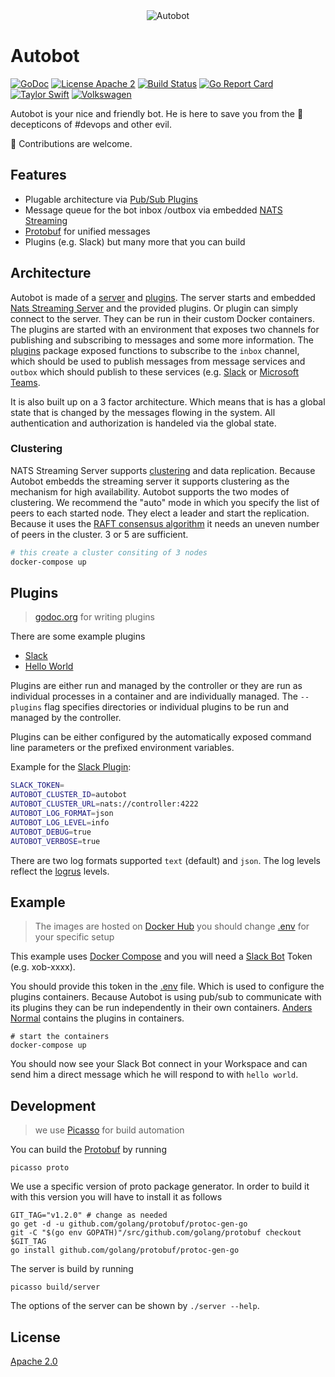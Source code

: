 <div align="center" styles="padding: 2rem;">
  <img src="https://github.com/andersnormal/autobot/blob/master/images/logo.png?raw=true" alt="Autobot"/>
</div>

# Autobot

[![GoDoc](https://godoc.org/github.com/narqo/go-badge?status.svg)](https://godoc.org/github.com/andersnormal/autobot)
[![License Apache 2](https://img.shields.io/badge/License-Apache2-blue.svg)](https://www.apache.org/licenses/LICENSE-2.0)
[![Build Status](https://travis-ci.org/andersnormal/autobot.svg?branch=master)](https://travis-ci.org/andersnormal/autobot)
[![Go Report Card](https://goreportcard.com/badge/github.com/andersnormal/autobot)](https://goreportcard.com/report/github.com/andersnormal/autobot)
[![Taylor Swift](https://img.shields.io/badge/secured%20by-taylor%20swift-brightgreen.svg)](https://twitter.com/SwiftOnSecurity)
[![Volkswagen](https://auchenberg.github.io/volkswagen/volkswargen_ci.svg?v=1)](https://github.com/auchenberg/volkswagen)

Autobot is your nice and friendly bot. He is here to save you from the :japanese_ogre: decepticons of #devops and other evil.

:see_no_evil: Contributions are welcome.

## Features

* Plugable architecture via [Pub/Sub Plugins](https://github.com/andersnormal/autobot/tree/master/pkg/plugins)
* Message queue for the bot inbox /outbox via embedded [NATS Streaming](https://github.com/nats-io/stan.go)
* [Protobuf](/proto/plugin.proto) for unified messages
* Plugins (e.g. Slack) but many more that you can build

## Architecture

Autobot is made of a [server](/server) and [plugins](/plugins). The server starts and embedded [Nats Streaming Server](https://github.com/nats-io/nats-streaming-server) and the provided plugins. Or plugin can simply connect to the server. They can be run in their custom Docker containers. The plugins are started with an environment that exposes two channels for publishing and subscribing to messages and some more information. The [plugins](/pkg/plugins) package exposed functions to subscribe to the `inbox` channel, which should be used to publish messages from message services and `outbox` which should publish to these services (e.g. [Slack](https://slack.com) or [Microsoft Teams](https://products.office.com/microsoft-teams/free).

It is also built up on a 3 factor architecture. Which means that is has a global state that is changed by the messages flowing in the system. All authentication and authorization is handeled via the global state.

### Clustering

NATS Streaming Server supports [clustering](https://nats-io.github.io/docs/nats_streaming/clustering/clustering.html) and data replication. Because Autobot embedds the streaming server it supports clustering as the mechanism for high availability. Autobot supports the two modes of clustering. We recommend the "auto" mode in which you specify the list of peers to each started node. They elect a leader and start the replication. Because it uses the [RAFT consensus algorithm](https://raft.github.io/) it needs an uneven number of peers in the cluster. 3 or 5 are sufficient.

```bash
# this create a cluster consiting of 3 nodes
docker-compose up
```

## Plugins

> [godoc.org](https://godoc.org/github.com/andersnormal/autobot/pkg/plugins) for writing plugins

There are some example plugins

* [Slack](/plugins/plugin-slack/README.md)
* [Hello World](/plugins/plugin-hello-world)

Plugins are either run and managed by the controller or they are run as individual processes in a container and are individually managed. The `--plugins` flag specifies directories or individual plugins to be run and managed by the controller. 

Plugins can be either configured by the automatically exposed command line parameters or the prefixed environment variables.

Example for the [Slack Plugin](https://github.com/andersnormal/autobot/plugins/plugin-slack/README.md):

```bash
SLACK_TOKEN=
AUTOBOT_CLUSTER_ID=autobot
AUTOBOT_CLUSTER_URL=nats://controller:4222
AUTOBOT_LOG_FORMAT=json
AUTOBOT_LOG_LEVEL=info
AUTOBOT_DEBUG=true
AUTOBOT_VERBOSE=true
```

There are two log formats supported `text` (default) and `json`. The log levels reflect the [logrus](https://github.com/sirupsen/logrus/blob/4f5fd631f16452fbd023813c1eb7dbd67130cb0c/logrus.go#L93) levels.

## Example

> The images are hosted on [Docker Hub](https://cloud.docker.com/u/andersnormal/repository/docker/andersnormal/autobot)
> you should change [.env](/.env) for your specific setup

This example uses [Docker Compose](https://docs.docker.com/compose/) and you will need a [Slack Bot](https://api.slack.com/bot-users) Token (e.g. xob-xxxx).

You should provide this token in the [.env](https://github.com/andersnormal/autobot/.env) file. Which is used to configure the plugins containers. Because Autobot is using pub/sub to communicate with its plugins they can be run independently in their own containers. [Anders Normal](https://cloud.docker.com/u/andersnormal) contains the plugins in containers. 

```
# start the containers
docker-compose up
```

You should now see your Slack Bot connect in your Workspace and can send him a direct message which he will respond to with `hello world`.

## Development

> we use [Picasso](https://github.com/andersnormal/picasso) for build automation 

You can build the [Protobuf](/proto) by running 

```
picasso proto
```

We use a specific version of proto package generator. In order to build it with this version you will have to install it as follows

```
GIT_TAG="v1.2.0" # change as needed
go get -d -u github.com/golang/protobuf/protoc-gen-go
git -C "$(go env GOPATH)"/src/github.com/golang/protobuf checkout $GIT_TAG
go install github.com/golang/protobuf/protoc-gen-go
```

The server is build by running

```
picasso build/server
```

The options of the server can be shown by `./server --help`.

## License
[Apache 2.0](/LICENSE)
